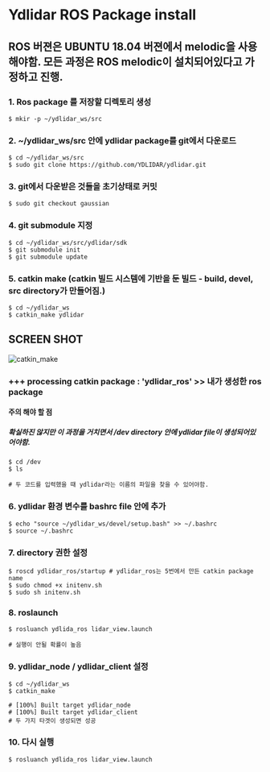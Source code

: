# **Ydlidar ROS Package install**

## ROS 버젼은 UBUNTU 18.04 버젼에서 melodic을 사용해야함. 모든 과정은 ROS melodic이 설치되어있다고 가정하고 진행.

### 1. Ros package 를 저장할 디렉토리 생성
```
$ mkir -p ~/ydlidar_ws/src
```

### 2. ~/ydlidar_ws/src 안에 ydlidar package를 git에서 다운로드
```
$ cd ~/ydlidar_ws/src
$ sudo git clone https://github.com/YDLIDAR/ydlidar.git
```

### 3. git에서 다운받은 것들을 초기상태로 커밋
```
$ sudo git checkout gaussian
```

### 4. git submodule 지정
```
$ cd ~/ydlidar_ws/src/ydlidar/sdk
$ git submodule init
$ git submodule update
```

### 5. catkin make (catkin 빌드 시스템에 기반을 둔 빌드 - build, devel, src directory가 만들어짐.)
```
$ cd ~/ydlidar_ws
$ catkin_make ydlidar
```
## SCREEN SHOT
![catkin_make](./home/pirl/Slam/catkin_make.png)
### +++ processing catkin package : 'ydlidar_ros' >> 내가 생성한 ros package

#### **주의 해야 할 점**
##### 확실하진 않지만 이 과정을 거치면서 /dev directory 안에 ydlidar file이 생성되어있어야함.
```
$ cd /dev
$ ls

# 두 코드를 입력했을 때 ydlidar라는 이름의 파일을 찾을 수 있어야함.
```

### 6. ydlidar 환경 변수를 bashrc file 안에 추가
```
$ echo "source ~/ydlidar_ws/devel/setup.bash" >> ~/.bashrc
$ source ~/.bashrc
```

### 7. directory 권한 설정
```
$ roscd ydlidar_ros/startup # ydlidar_ros는 5번에서 만든 catkin package name
$ sudo chmod +x initenv.sh
$ sudo sh initenv.sh
```

### 8. roslaunch 
```
$ rosluanch ydlida_ros lidar_view.launch

# 실행이 안될 확률이 높음
```

### 9. ydlidar_node / ydlidar_client 설정
```
$ cd ~/ydlidar_ws
$ catkin_make

# [100%] Built target ydlidar_node
# [100%] Built target ydlidar_client
# 두 가지 타겟이 생성되면 성공
```

### 10. 다시 실행
```
$ rosluanch ydlida_ros lidar_view.launch
```
